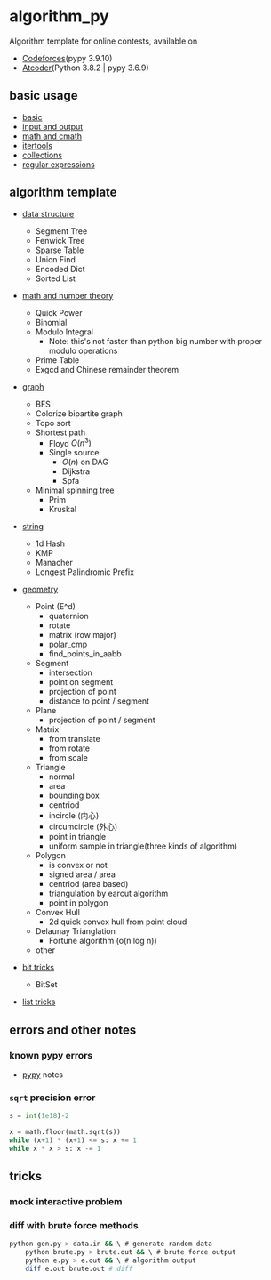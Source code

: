 # algorithm_py

Algorithm template for online contests, available on  

- [Codeforces](https://codeforces.com/)(pypy 3.9.10)
- [Atcoder](https://atcoder.jp/)(Python 3.8.2 | pypy 3.6.9)

## basic usage

- [basic](https://github.com/amomorning/algorithm-py/blob/master/basic/basic.py)
- [input and output](https://github.com/amomorning/algorithm-py/blob/master/basic/io.py)
- [math and cmath](https://github.com/amomorning/algorithm-py/blob/master/basic/use_math.py)
- [itertools](https://github.com/amomorning/algorithm-py/blob/master/basic/use_itertools.py)
- [collections](https://github.com/amomorning/algorithm-py/blob/master/basic/use_collections.py)
- [regular expressions](https://github.com/amomorning/algorithm-py/blob/master/basic/use_re.py)

## algorithm template

- [data structure](https://github.com/amomorning/algorithm-py/blob/master/template/data_structures.py)
  - Segment Tree
  - Fenwick Tree
  - Sparse Table
  - Union Find
  - Encoded Dict
  - Sorted List
- [math and number theory](https://github.com/amomorning/algorithm-py/blob/master/template/math_number.py)
  - Quick Power
  - Binomial
  - Modulo Integral
    - Note: this's not faster than python big number with proper modulo operations
  - Prime Table
  - Exgcd and Chinese remainder theorem
- [graph](https://github.com/amomorning/algorithm-py/blob/master/template/graph.py)
  - BFS
  - Colorize bipartite graph
  - Topo sort
  - Shortest path
    - Floyd $O(n^3)$
    - Single source
      - $O(n)$ on DAG
      - Dijkstra
      - Spfa
  - Minimal spinning tree
    - Prim
    - Kruskal
- [string](https://github.com/amomorning/algorithm-py/blob/master/template/string.py)
  - 1d Hash
  - KMP
  - Manacher
  - Longest Palindromic Prefix
- [geometry](https://github.com/amomorning/algorithm-py/tree/master/template/geometry)
  - Point (E^d)
    - quaternion
    - rotate
    - matrix (row major)
    - polar_cmp
    - find_points_in_aabb
  - Segment
    - intersection
    - point on segment
    - projection of point
    - distance to point / segment
  - Plane
    - projection of point / segment
  - Matrix
    - from translate
    - from rotate
    - from scale
  - Triangle
    - normal
    - area
    - bounding box
    - centriod
    - incircle (内心)
    - circumcircle (外心)
    - point in triangle
    - uniform sample in triangle(three kinds of algorithm)
  - Polygon
    - is convex or not
    - signed area / area
    - centriod (area based)
    - triangulation by earcut algorithm
    - point in polygon
  - Convex Hull
    - 2d quick convex hull from point cloud
  - Delaunay Trianglation
    - Fortune algorithm (o(n log n))
  - other

- [bit tricks](https://github.com/amomorning/algorithm-py/blob/master/template/bit_tricks.ipynb)
  - BitSet
- [list tricks](https://github.com/amomorning/algorithm-py/blob/master/template/list_tricks.py)

## errors and other notes

### known pypy errors

- [pypy](https://github.com/amomorning/algorithm-py/blob/master/basic/use_pypy.py) notes

### `sqrt` precision error

``` py
s = int(1e18)-2

x = math.floor(math.sqrt(s))
while (x+1) * (x+1) <= s: x += 1
while x * x > s: x -= 1
```

## tricks

### mock interactive problem
<!-- TODO -->

### diff with brute force methods

``` bash
python gen.py > data.in && \ # generate random data
    python brute.py > brute.out && \ # brute force output
    python e.py > e.out && \ # algorithm output
    diff e.out brute.out # diff
```
